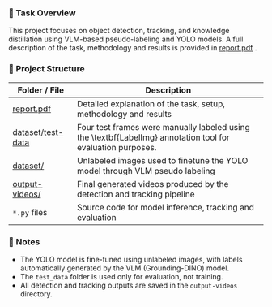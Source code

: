 ### 📌 Task Overview

This project focuses on object detection, tracking, and knowledge distillation using VLM-based pseudo-labeling and YOLO models. A full description of the task, methodology and results is provided in [report.pdf](report.pdf)
.

### 📌 Project Structure

| Folder / File | Description |
|---------------|------------|
| [report.pdf](report.pdf) | Detailed explanation of the task, setup, methodology  and results |
| [dataset/test-data](dataset/test-data) | Four test frames were manually labeled using the \textbf{LabelImg} annotation tool for evaluation purposes.|
| [dataset/](dataset/) | Unlabeled images used to finetune the YOLO model through VLM pseudo labeling |
| [output-videos/](output-videos/) | Final generated videos produced by the detection and tracking pipeline |
| `*.py` files | Source code for model inference, tracking and evaluation |

### 📌 Notes

- The YOLO model is fine-tuned using unlabeled images, with labels automatically generated by the VLM (Grounding-DINO) model.
- The `test_data` folder is used only for evaluation, not training.
- All detection and tracking outputs are saved in the `output-videos` directory.
